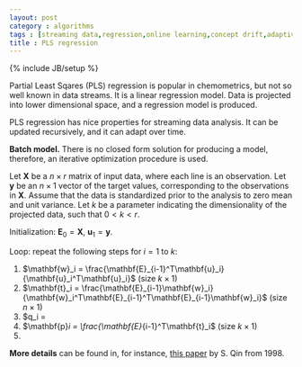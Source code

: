 ```yaml
---
layout: post
category : algorithms
tags : [streaming data,regression,online learning,concept drift,adaptive algorithms]
title : PLS regression 
---
```

{% include JB/setup %}
<head>
<script type="text/x-mathjax-config">
MathJax.Hub.Config({
  tex2jax: {inlineMath: [['$','$'], ['\\(','\\)']]}
});
</script>
<script type="text/javascript"
 src="http://cdn.mathjax.org/mathjax/latest/MathJax.js?config=TeX-AMS-MML_HTMLorMML">
</script>
</head>

Partial Least Sqares (PLS) regression is popular in chemometrics, but not so well known in data streams. It is a linear regression model. Data is projected into lower dimensional space, and a regression model is produced. 

PLS regression has nice properties for streaming data analysis. It can be updated recursively, and it can adapt over time.

**Batch model.** There is no closed form solution for producing a model, therefore, an iterative optimization procedure is used. 

Let $\mathbf{X}$ be a $n \times r$ matrix of input data, where each line is an observation. Let $\mathbf{y}$ be an $n \times 1$ vector of the target values, corresponding to the observations in $\mathbf{X}$. Assume that the data is standardized prior to the analysis to zero mean and unit variance. Let $k$ be a parameter indicating the dimensionality of the projected data, such that $0 < k < r$.

Initialization: $\mathbf{E}_0 = \mathbf{X}$, $\mathbf{u}_1 = \mathbf{y}$. 

Loop: repeat the following steps for $i=1$ to $k$: 

1. $\mathbf{w}_i = \frac{\mathbf{E}_{i-1}^T\mathbf{u}_i}{\mathbf{u}_i^T\mathbf{u}_i}$ (size $k \times 1$)
2. $\mathbf{t}_i = \frac{\mathbf{E}_{i-1}\mathbf{w}_i}{\mathbf{w}_i^T\mathbf{E}_{i-1}^T\mathbf{E}_{i-1}\mathbf{w}_i}$ (size $n \times 1$)
3. $q_i = 
4. $\mathbf{p}_i = \frac{\mathbf{E}_{i-1}^T\mathbf{t}_i$ (size $k \times 1$)
5. 



**More details** can be found in, for instance, [this paper](http://cariparo.dei.unipd.it/documents/corso_psc_07-08/identificazionetermodinamica/articolipls/recursive-pls-algorithms-for-adaptive-data-modeling.pdf) by S. Qin from 1998.
